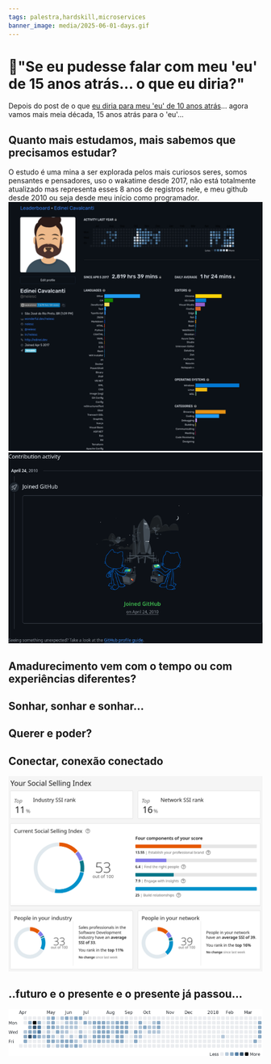 ```yaml
---
tags: palestra,hardskill,microservices
banner_image: media/2025-06-01-days.gif
---
```


# 🔮"Se eu pudesse falar com meu 'eu' de 15 anos atrás… o que eu diria?"

Depois do post de o que [eu diria para meu 'eu' de 10 anos atrás](https://edinei.dev/dez-anos-atras.html)... agora vamos mais meia década, 15 anos atrás para o 'eu'...

## Quanto mais estudamos, mais sabemos que precisamos estudar?
O estudo é uma mina a ser explorada pelos mais curiosos seres, somos pensantes e pensadores, uso o wakatime desde 2017, não está totalmente atualizado mas representa esses 8 anos de registros nele, e meu github desde 2010 ou seja desde meu início como programador.
![Wakatime](media/2025-07-01-wakatime.webp)
![GitHub](media/2025-06-01-github.jpg)

## Amadurecimento vem com o tempo ou com experiências diferentes?
## Sonhar, sonhar e sonhar...
## Querer e poder?
## Conectar, conexão conectado
![Linkedin SSI](media/2025-07-01-ssi.webp)
## ..futuro e o presente e o presente já passou...
![Roda do tempo!!!](media/2025-07-01-days.gif)
